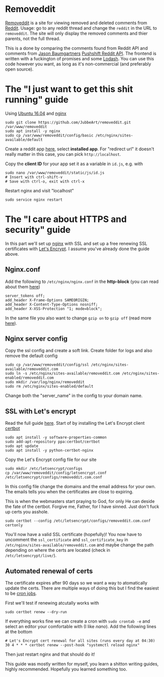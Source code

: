 # Removeddit
[Removeddit](https://removeddit.com) is a site for viewing removed and deleted comments from [Reddit](https://www.reddit.com).
Usage: go to any reddit thread and change the `reddit` in the URL to `removeddit`.
The site will only display the removed comments and thier parents, not the full thread.

This is a done by comparing the comments found from Reddit API and comments from [Jason Baumgartners](https://pushshift.io/) [Pushshift Reddit API](https://github.com/pushshift/api). The frontend is written with a fuckington of promises and some [Lodash](https://lodash.com/). You can use this code however you want, as long as it's non-commercial (and preferably open source).

# The "I just want to get this shit running" guide
Using [Ubuntu 16.04](http://releases.ubuntu.com/16.04/) and [nginx](https://www.nginx.com/resources/wiki/)
```
sudo git clone https://github.com/JubbeArt/removeddit.git /var/www/removeddit
sudo apt install -y nginx
sudo cp /var/www/removeddit/config/basic /etc/nginx/sites-available/default
```

Create a reddit app [here](https://www.reddit.com/prefs/apps/), select **installed app**. For "redirect url" it doesn't really matter in this case, you can pick `http://localhost`.

Copy the **client ID** for your app set it as a variable in `id.js`, e.g. with 
```
sudo nano /var/www/removeddit/static/js/id.js
# Insert with ctrl-shift-v
# Save with ctrl-o, exit with ctrl-x
```

Restart nginx and visit "localhost"
```
sudo service nginx restart
```

# The "I care about HTTPS and security" guide
In this part we'll set up [nginx](https://www.nginx.com/resources/wiki/) with SSL and set up a free renewing SSL certificates with [Let's Encrypt](https://letsencrypt.org/). I assume you've already done the guide above.

## Nginx.conf
Add the following to `/etc/nginx/nginx.conf` in the **http-block** (you can read about them [here](https://gist.github.com/plentz/6737338))
```
server_tokens off;
add_header X-Frame-Options SAMEORIGIN;
add_header X-Content-Type-Options nosniff;
add_header X-XSS-Protection "1; mode=block";
```

In the same file you also want to change `gzip on` to `gzip off` (read more [here](https://github.com/h5bp/server-configs-nginx/issues/72)).

## Nginx server config
Copy the ssl config and create a soft link. Create folder for logs and also remove the default config
```
sudo cp /var/www/removeddit/config/ssl /etc/nginx/sites-available/removeddit.com
sudo ln -s /etc/nginx/sites-available/removeddit.com /etc/nginx/sites-enabled/removeddit.com
sudo mkdir /var/log/nginx/removeddit
sudo rm /etc/nginx/sites-enabled/default
```

Change both the "server_name" in the config to your domain name.

## SSL with Let's encrypt
Read the full guide [here](https://certbot.eff.org/#ubuntutyakkety-nginx). Start of by installing the Let's Encrypt client [certbot](https://certbot.eff.org/)
```
sudo apt install -y software-properties-common
sudo add-apt-repository ppa:certbot/certbot
sudo apt update
sudo apt install -y python-certbot-nginx 
```

Copy the Let's Encrypt config file for our site 
```
sudo mkdir /etc/letsencrypt/configs
cp /var/www/removeddit/config/letsencrypt.conf /etc/letsencrypt/configs/removeddit.com.conf
```

In this config file change the domains and the email address for your own. The emails tells you when the certificates are close to expiring.

This is when the webmasters start praying to God, for only He can deside the fate of the certbot. 
Forgive me, Father, for I have sinned. Just don't fuck up certs you asshole.
```
sudo certbot --config /etc/letsencrypt/configs/removeddit.com.conf certonly
```

You'll now have a valid SSL certificate (hopefully)! You now have to uncomment the `ssl_certificate` and `ssl_certificate_key` in `/etc/nginx/sites-available/removeddit.com` and maybe change the path depending on where the certs are located (check in `/etc/letsencrypt/live/`).

## Automated renewal of certs
The certificate expires after 90 days so we want a way to atomatically update the certs.
There are multiple ways of doing this but I find the easiest to be [cron jobs](https://en.wikipedia.org/wiki/Cron).

First we'll test if renewing atcutally works with

```
sudo certbot renew --dry-run
```

If everything works fine we can create a cron with ```sudo crontab -e``` and select an editor your comfortable with (I like *nano*).
Add the following lines at the bottom

```
# Let's Encrypt cert renewal for all sites (runs every day at 04:30)
30 4 * * * certbot renew --post-hook "systemctl reload nginx"
```

Then just restart nginx and that should do it! 

This guide was mostly written for myself, you learn a shitton writing guides, highly recommended. Hopefully you learned something too.